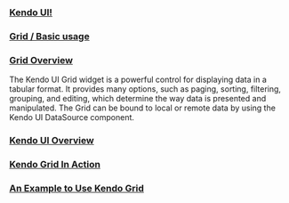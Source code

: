 #
### [Kendo UI!](http://docs.telerik.com/kendo-ui/introduction#welcome-to-kendo-ui)
### [Grid / Basic usage](http://demos.telerik.com/kendo-ui/grid/index)
### [Grid Overview](http://docs.telerik.com/kendo-ui/controls/data-management/grid/overview)
The Kendo UI Grid widget is a powerful control for displaying data in a tabular format. It provides many options, such as paging, sorting, filtering, grouping, and editing, which determine the way data is presented and manipulated. The Grid can be bound to local or remote data by using the Kendo UI DataSource component.

### [Kendo UI Overview](https://www.youtube.com/watch?v=RGZkVMuCcAg)
### []()
### [Kendo Grid In Action](https://www.codeproject.com/Articles/606682/Kendo-Grid-In-Action)

### [An Example to Use Kendo Grid](https://www.codeproject.com/Articles/675879/An-Example-to-Use-Kendo-Grid)




### []()
### []()
### []()
### []()
### []()
### []()
### []()
### []()
